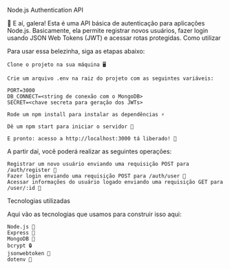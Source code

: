 Node.js Authentication API

👋 E aí, galera! Esta é uma API básica de autenticação para aplicações Node.js. Basicamente, ela permite registrar novos usuários, fazer login usando JSON Web Tokens (JWT) e acessar rotas protegidas.
Como utilizar

Para usar essa belezinha, siga as etapas abaixo:

    Clone o projeto na sua máquina 🖥️

    Crie um arquivo .env na raiz do projeto com as seguintes variáveis:

    PORT=3000
    DB_CONNECT=<string de conexão com o MongoDB>
    SECRET=<chave secreta para geração dos JWTs>

    Rode um npm install para instalar as dependências ⚡

    Dê um npm start para iniciar o servidor 🚀

    E pronto: acesso a http://localhost:3000 tá liberado! 🎉

A partir daí, você poderá realizar as seguintes operações:

    Registrar um novo usuário enviando uma requisição POST para /auth/register 📝
    Fazer login enviando uma requisição POST para /auth/user 🔑
    Acessar informações do usuário logado enviando uma requisição GET para /user/:id 👀

Tecnologias utilizadas

Aqui vão as tecnologias que usamos para construir isso aqui:

    Node.js 🚀
    Express 🚂
    MongoDB 🍃
    bcrypt 🔒
    jsonwebtoken 🔑
    dotenv 🌳

